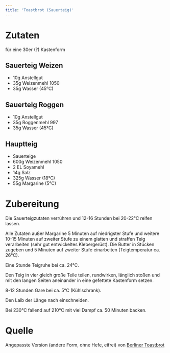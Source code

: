 ```yaml
---
title: 'Toastbrot (Sauerteig)'
---
```


# Zutaten
für eine 30er (?) Kastenform
## Sauerteig Weizen
- 10g Anstellgut
- 35g Weizenmehl 1050
- 35g Wasser (45°C)

## Sauerteig Roggen
- 10g Anstellgut
- 35g Roggenmehl 997 
- 35g Wasser (45°C)

## Hauptteig
- Sauerteige
- 600g Weizenmehl 1050
- 2 EL Soyamehl
- 14g Salz
- 325g Wasser (18°C)
- 55g Margarine (5°C)

# Zubereitung
Die Sauerteigzutaten verrühren und 12-16 Stunden bei 20-22°C reifen lassen.

Alle Zutaten außer Margarine 5 Minuten auf niedrigster Stufe und weitere 10-15 Minuten auf zweiter Stufe zu einem glatten und straffen Teig verarbeiten (sehr gut entwickeltes Klebergerüst). Die Butter in Stücken zugeben und 5 Minuten auf zweiter Stufe einarbeiten (Teigtemperatur ca. 26°C).

Eine Stunde Teigruhe bei ca. 24°C.

Den Teig in vier gleich große Teile teilen, rundwirken, länglich stoßen und mit den langen Seiten aneinander in eine gefettete Kastenform setzen.

8-12 Stunden Gare bei ca. 5°C (Kühlschrank).

Den Laib der Länge nach einschneiden.

Bei 230°C fallend auf 210°C mit viel Dampf ca. 50 Minuten backen.


# Quelle
Angepasste Version (andere Form, ohne Hefe, eifrei) von [Berliner Toastbrot](https://www.ploetzblog.de/2015/05/23/berliner-toastbrot)